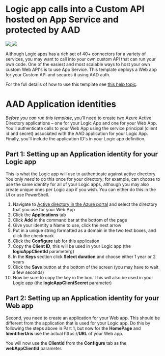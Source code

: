 # Logic app calls into a Custom API hosted on App Service and protected by AAD

<a href="https://portal.azure.com/#create/Microsoft.Template/uri/https%3A%2F%2Fraw.githubusercontent.com%2FAzure%2Fazure-quickstart-templates%2Fmaster%2F201-logic-app-custom-api%2Fazuredeploy.json" target="_blank">
    <img src="http://azuredeploy.net/deploybutton.png"/>

</a>
<a href="http://armviz.io/#/?load=https%3A%2F%2Fraw.githubusercontent.com%2FAzure%2Fazure-quickstart-templates%2Fmaster%2F201-logic-app-custom-api%2Fazuredeploy.json" target="_blank">
    <img src="http://armviz.io/visualizebutton.png"/>
</a>

Although Logic apps has a rich set of 40+ connectors for a variety of services, you may want to call into your own custom API that can run your own code. One of the easiest and most scalable ways to host your own custom Web API's is to use App Service. This template deploys a Web app for your Custom API and secures it using AAD auth.

For the full details of how to use this template see [this help topic](https://azure.microsoft.com/en-us/documentation/articles/app-service-logic-custom-hosted-api/).

# AAD Application identities

*Before you can run this template*, you’ll  need to create two Azure Active Directory applications – one for your Logic App and one for your Web App.  You’ll authenticate calls to your Web App using the service principal (client id and secret) associated with the AAD application for your Logic App. Finally, you'll include the application ID's in your Logic app definition. 

## Part 1: Setting up an Application identity for your Logic app

This is what the Logic app will use to authenticate against active directory. You only *need* to do this once for your directory; for example, can choose to use the same identity for all of your Logic apps, although you may also create unique ones per Logic app if you wish. You can either do this in the UI or use PowerShell.

1. Navigate to [Active directory in the Azure portal](https://manage.windowsazure.com/#Workspaces/ActiveDirectoryExtension/directory) and select the directory that you use for your Web App
2. Click the **Applications** tab
3. Click **Add** in the command bar at the bottom of the page
4. Give your identity a Name to use, click the next arrow
5. Put in a unique string formatted as a domain in the two text boxes, and click the checkmark
6. Click the **Configure** tab for this application
7. Copy the **Client ID**, this will be used in your Logic app (the **logicAppClientId** parameterg)
8. In the **Keys** section click **Select duration** and choose either 1 year or 2 years
9. Click the **Save** button at the bottom of the screen (you may have to wait a few seconds)
10. Now be sure to copy the key in the box. This will also be used in your Logic app (the **logicAppClientSecret** parameter)

## Part 2: Setting up an Application identity for your Web app

Second, you need to create an application for your Web app. This should be different from the application that is used for your Logic app. Do this by following the steps above in Part 1, but now for the **HomePage** and **IdentifierUris** use the actual https://**URL** of your Web app.

You will now use the **ClientId** from the **Configure** tab as the **webAppClientId** parameter.
